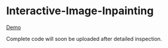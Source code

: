# Interactive-Image-Inpainting
[Demo](https://youtu.be/8bk0OamMaqE)

Complete code will soon be uploaded after detailed inspection.
